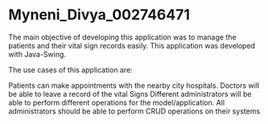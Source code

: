 # Myneni_Divya_002746471
The main objective of developing this application was to manage the patients and their vital sign records easily. This application was developed with Java-Swing.

The use cases of this application are:

Patients can make appointments with the nearby city hospitals.
Doctors will be able to leave a record of the vital Signs
Different administrators will be able to perform different operations for the model/application.
All administrators should be able to perform CRUD operations on their systems
